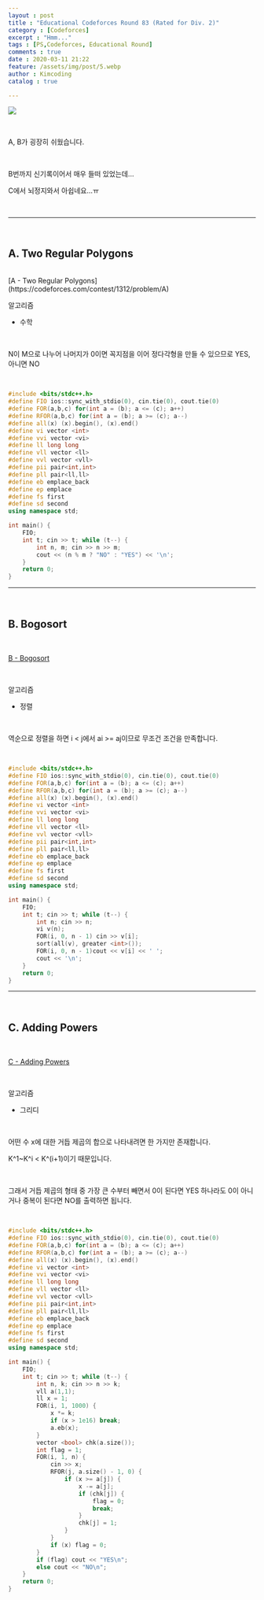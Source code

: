 ```yaml
---
layout : post
title : "Educational Codeforces Round 83 (Rated for Div. 2)"
category : [Codeforces]
excerpt : "Hmm..."
tags : [PS,Codeforces, Educational Round]
comments : true
date : 2020-03-11 21:22
feature: /assets/img/post/5.webp
author : Kimcoding
catalog : true

---
```




![](https://user-images.githubusercontent.com/57852139/77826629-e5368080-7153-11ea-8534-43120c08f3df.png)



<br/>

A, B가 굉장히 쉬웠습니다.

<br/>

B번까지 신기록이어서 매우 들떠 있었는데...

C에서 뇌정지와서 아쉽네요...ㅠ

<br/>

---

<br/>

## A. Two Regular Polygons

<br/>
[A - Two Regular Polygons](https://codeforces.com/contest/1312/problem/A)

<br/>

알고리즘

+ 수학

<br/>

N이 M으로 나누어 나머지가 0이면 꼭지점을 이어 정다각형을 만들 수 있으므로 YES, 아니면 NO

<br/>


```cpp
#include <bits/stdc++.h>
#define FIO ios::sync_with_stdio(0), cin.tie(0), cout.tie(0)
#define FOR(a,b,c) for(int a = (b); a <= (c); a++)
#define RFOR(a,b,c) for(int a = (b); a >= (c); a--)
#define all(x) (x).begin(), (x).end()
#define vi vector <int>
#define vvi vector <vi>
#define ll long long
#define vll vector <ll>
#define vvl vector <vll>
#define pii pair<int,int>
#define pll pair<ll,ll>
#define eb emplace_back
#define ep emplace
#define fs first
#define sd second
using namespace std;

int main() {
	FIO;
	int t; cin >> t; while (t--) {
		int n, m; cin >> n >> m;
		cout << (n % m ? "NO" : "YES") << '\n';
	}
	return 0;
}
```

---


<br/>

## B. Bogosort

<br/>

[B - Bogosort](https://codeforces.com/contest/1312/problem/B)

<br/>

알고리즘

+ 정렬

<br/>

역순으로 정렬을 하면 i < j에서 ai >= aj이므로 무조건 조건을 만족합니다.

<br/>

```cpp
#include <bits/stdc++.h>
#define FIO ios::sync_with_stdio(0), cin.tie(0), cout.tie(0)
#define FOR(a,b,c) for(int a = (b); a <= (c); a++)
#define RFOR(a,b,c) for(int a = (b); a >= (c); a--)
#define all(x) (x).begin(), (x).end()
#define vi vector <int>
#define vvi vector <vi>
#define ll long long
#define vll vector <ll>
#define vvl vector <vll>
#define pii pair<int,int>
#define pll pair<ll,ll>
#define eb emplace_back
#define ep emplace
#define fs first
#define sd second
using namespace std;

int main() {
	FIO;
	int t; cin >> t; while (t--) {
		int n; cin >> n;
		vi v(n);
		FOR(i, 0, n - 1) cin >> v[i];
		sort(all(v), greater <int>());
		FOR(i, 0, n - 1)cout << v[i] << ' ';
		cout << '\n';
	}
	return 0;
}
```

---


<br/>

## C. Adding Powers

<br/>

[C - Adding Powers](https://codeforces.com/contest/1312/problem/C)

<br/>

알고리즘

+ 그리디

<br/>

어떤 수 x에 대한 거듭 제곱의 합으로 나타내려면 한 가지만 존재합니다.

K^1~K^i < K^(i+1)이기 때문입니다.

<br/>

그래서 거듭 제곱의 형태 중 가장 큰 수부터 빼면서 0이 된다면 YES 하나라도 0이 아니거나 중복이 된다면 NO를 출력하면 됩니다.

<br/>

```cpp
#include <bits/stdc++.h>
#define FIO ios::sync_with_stdio(0), cin.tie(0), cout.tie(0)
#define FOR(a,b,c) for(int a = (b); a <= (c); a++)
#define RFOR(a,b,c) for(int a = (b); a >= (c); a--)
#define all(x) (x).begin(), (x).end()
#define vi vector <int>
#define vvi vector <vi>
#define ll long long
#define vll vector <ll>
#define vvl vector <vll>
#define pii pair<int,int>
#define pll pair<ll,ll>
#define eb emplace_back
#define ep emplace
#define fs first
#define sd second
using namespace std;

int main() {
	FIO;
	int t; cin >> t; while (t--) {
		int n, k; cin >> n >> k;
		vll a(1,1);
		ll x = 1;
		FOR(i, 1, 1000) {
			x *= k;
			if (x > 1e16) break;
			a.eb(x);
		}
		vector <bool> chk(a.size());
		int flag = 1;
		FOR(i, 1, n) {
			cin >> x;
			RFOR(j, a.size() - 1, 0) {
				if (x >= a[j]) {
					x -= a[j];
					if (chk[j]) {
						flag = 0;
						break;
					}
					chk[j] = 1;
				}
			}
			if (x) flag = 0;
		}
		if (flag) cout << "YES\n";
		else cout << "NO\n";
	}
	return 0;
}
```
